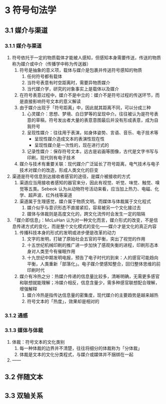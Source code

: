 # 3 符号句法学

## 3.1 媒介与渠道
### 3.1.1 媒介与渠道
1. 符号依托于一定的物质载体才能被人感知，但感知本身需要传送，传送的物质称为媒介或中介（传播学中称为传送器）
    1. 符号是抽象的意义项，载体与媒介是包裹并传送符号感知的物质
        1. 任何符号都有载体
        2. 当符号表意有时空距离时，需要异物质媒介
        3. 当代媒介学，研究的对象事实上是载体以及媒介
    2. 在符号表意过程中，媒介不是中立的：媒介不是符号过程的传送环节，而是直接影响符号文本的意义解读
    3. 由于媒介出现于「符号距离」中，因此就其距离不同，可以分成三种
        1. 心灵媒介：思想、梦境、白日梦等的呈现中介。往往被认为是符号表意的草稿，符号发出者大量的表意意图最后并没有形成表意，成为自我符号
        2. 呈现性媒介：往往用于表演，如身体姿势、言语、音乐、电子技术等
            - 呈现性媒介造成文本的表演性现在性
            - 呈现性媒介是一次性的，现在进行式的
        3. 记录性媒介：保存符号文本，远古是岩画等图像，古代是文字书写与印刷，现代则有电子技术
    4. 媒介与技术有重要关联：现代媒介广泛延长了符号距离，电气技术与电子技术对媒介的改造，形成人类文化的巨变
2. 渠道是符号信息到达接收者感官的途径，是媒介被接收的方式
    1. 渠道应当用接收者感知的器官来分，因此有视觉、听觉、味觉、触觉、嗅觉等五类。$\text{Sebeok}$ 认为从动物符号活动来看，应当加上热力、电磁、化学、超声波、红外线等渠道
    2. 渠道属于生理感觉，媒介属于物质文明。而媒体与体裁属于文化程式
        1. 媒介似乎与意识形态不直接紧扣，容易被另一个文化接过去
        2. 媒体与体裁则是高度文化的，跨文化流传时会发生一定的阻隔
3. 「媒介即信息」：$\text{McLuHan}$ 认为对一种文化而言，媒介形式的改变，不是信息传递方式的变化，而是整个文化模式的变化——媒介才是文化的真正内容
    1. 传播科技本身的形式的发明或进步便是改革的动力
        1. 文字的发明，打破了原始社会五官的平衡，突出了视觉的作用
        2. 十五世纪机械印刷的推广进一步加快了感观失衡的进程，印刷形态本身对人类至今有催眠作用
        3. 十九世纪中期发明电报，预告了电子时代的到来：人的感官可能趋向平衡，人类重新「部落化」。电子媒介使感知整合，回归整体思维的前印刷时代
    2. 媒介有冷热之分：热媒介传递的信息量比较多，清晰明确，无需更多感官和联想就能理解；冷媒介相反，信息含量少，需多种感官联想配合理解，增强解释
        1. 媒介冷热是指传达信息量的密集度，现代媒介的主要趋势是越来越热
        2. 符号文本的「热度」，效果却是相对的

### 3.1.2 通感

### 3.1.3 媒体与体裁
1. 体裁：符号文本的文化类别
    1. 每一种体裁的边界并不清楚，往往将细分的体裁称为「分体裁」
    2. 体裁是文本的文化分类程式，与媒介或媒体并不捆绑在一起
2. ——

## 3.2 伴随文本

## 3.3 双轴关系
